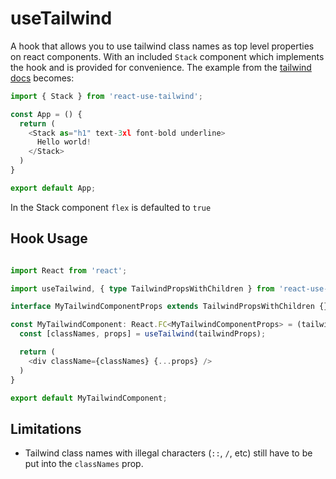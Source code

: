 # useTailwind

A hook that allows you to use tailwind class names as top level
properties on react components. With an included `Stack` component
which implements the hook and is provided for convenience. The example
from the [tailwind
docs](https://tailwindcss.com/docs/guides/create-react-app) becomes:

```typescript
import { Stack } from 'react-use-tailwind';

const App = () {
  return (
    <Stack as="h1" text-3xl font-bold underline>
      Hello world!
    </Stack>
  )
}

export default App;
```

In the Stack component `flex` is defaulted to `true`

## Hook Usage

```typescript

import React from 'react';

import useTailwind, { type TailwindPropsWithChildren } from 'react-use-tailwind';

interface MyTailwindComponentProps extends TailwindPropsWithChildren {}

const MyTailwindComponent: React.FC<MyTailwindComponentProps> = (tailwindProps) => {
  const [classNames, props] = useTailwind(tailwindProps);

  return (
    <div className={classNames} {...props} />
  )
}

export default MyTailwindComponent;
```

## Limitations
* Tailwind class names with illegal characters (`::`, `/`, etc) still
  have to be put into the `classNames` prop.

